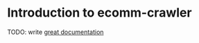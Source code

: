 # Introduction to ecomm-crawler

TODO: write [great documentation](http://jacobian.org/writing/what-to-write/)

